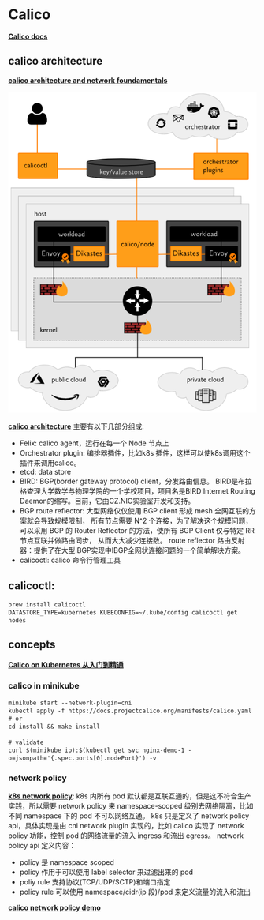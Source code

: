 
# Calico
**[Calico docs](https://docs.projectcalico.org/introduction/)**

## calico architecture
**[calico architecture and network foundamentals](https://www.tigera.io/video/tigera-calico-fundamentals)**

![how-it-works](./imgs/how-it-works.png)

**[calico architecture](https://docs.projectcalico.org/reference/architecture/overview)** 主要有以下几部分组成:
* Felix: calico agent，运行在每一个 Node 节点上
* Orchestrator plugin: 编排器插件，比如k8s 插件，这样可以使k8s调用这个插件来调用calico。
* etcd: data store
* BIRD: BGP(border gateway protocol) client，分发路由信息。
BIRD是布拉格查理大学数学与物理学院的一个学校项目，项目名是BIRD Internet Routing Daemon的缩写。目前，它由CZ.NIC实验室开发和支持。
* BGP route reflector: 大型网络仅仅使用 BGP client 形成 mesh 全网互联的方案就会导致规模限制，
所有节点需要 N^2 个连接，为了解决这个规模问题，可以采用 BGP 的 Router Reflector 的方法，使所有 BGP Client 仅与特定 RR 节点互联并做路由同步，
从而大大减少连接数。
route reflector 路由反射器：提供了在大型IBGP实现中IBGP全网状连接问题的一个简单解决方案。
* calicoctl: calico 命令行管理工具

## calicoctl:
```shell script
brew install calicoctl
DATASTORE_TYPE=kubernetes KUBECONFIG=~/.kube/config calicoctl get nodes
```

## concepts
**[Calico on Kubernetes 从入门到精通](https://www.kubernetes.org.cn/4960.html)**


### calico in minikube
```shell script
minikube start --network-plugin=cni
kubectl apply -f https://docs.projectcalico.org/manifests/calico.yaml
# or
cd install && make install

# validate
curl $(minikube ip):$(kubectl get svc nginx-demo-1 -o=jsonpath='{.spec.ports[0].nodePort}') -v
```

### network policy
**[k8s network policy](https://docs.projectcalico.org/security/kubernetes-network-policy)**:
k8s 内所有 pod 默认都是互联互通的，但是这不符合生产实践，所以需要 network policy 来 namespace-scoped 级别去网络隔离，比如不同 namespace 下的 pod 不可以网络互通。
k8s 只是定义了 network policy api，具体实现是由 cni network plugin 实现的，比如 calico 实现了 network policy 功能，控制 pod 的网络流量的流入 ingress 和流出 egress。
network policy api 定义内容：
* policy 是 namespace scoped
* policy 作用于可以使用 label selector 来过滤出来的 pod
* poliy rule 支持协议(TCP/UDP/SCTP)和端口指定
* policy rule 可以使用 namespace/cidr(ip 段)/pod 来定义流量的流入和流出 

**[calico network policy demo](https://docs.projectcalico.org/security/tutorials/kubernetes-policy-demo/kubernetes-demo)** 
